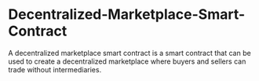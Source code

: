 # Decentralized-Marketplace-Smart-Contract
A decentralized marketplace smart contract is a smart contract that can be used to create a decentralized marketplace where buyers and sellers can trade without intermediaries. 
